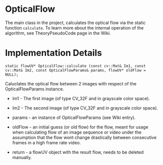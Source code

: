 # OpticalFlow #
The main class in the project, calculates the optical flow via the static function `calculate`.
To learn more about the internal operation of the algorithm, see TheoryPseudoCode page in the Wiki.

# Implementation Details #

```
static flowUV* OpticalFlow::calculate (const cv::Mat& Im1, const cv::Mat& Im2, const OpticalFlowParams& params, flowUV* oldFlow = NULL);
```
Caluclates the optical flow between 2 images with respect of the OpticalFlowParams instance.
  * Im1 - The first image (of type CV\_32F and in grayscale color space).
  * Im2 - The second image (of type CV\_32F and in grayscale color space).
  * params - an instance of OpticalFlowParams (see Wiki entry).
  * oldFlow - an initial guess (or old flow) for the flow, meant for usage when calculating flow of an image sequence or video under the assumption that the flow wont change drastically between consecutive frames in a high frame rate video.

  * return - a flowUV object with the result flow, needs to be deleted manually.